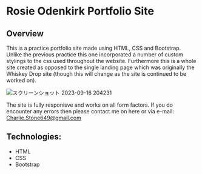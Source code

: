 # Rosie Odenkirk Portfolio Site



## Overview

This is a practice portfolio site made using HTML, CSS and Bootstrap. Unlike the previous practice this one incorporated a number of custom stylings to the css used throughout the website. Furthermore this is a whole site created as opposed to the single landing page which was originally the Whiskey Drop site (though this will change as the site is continued to be worked on).

![スクリーンショット 2023-09-16 204231](https://github.com/terrafora1/Rosie-Odenkirk-Portfolio/assets/144109245/2d752899-081d-4af5-a7f8-6d277c53f1e8)


The site is fully responisve and works on all form factors.
If you do encounter any errors then please contact me on here or via e-mail: Charlie.Stone649@gmail.com

## Technologies:

- HTML
- CSS
- Bootstrap

  
